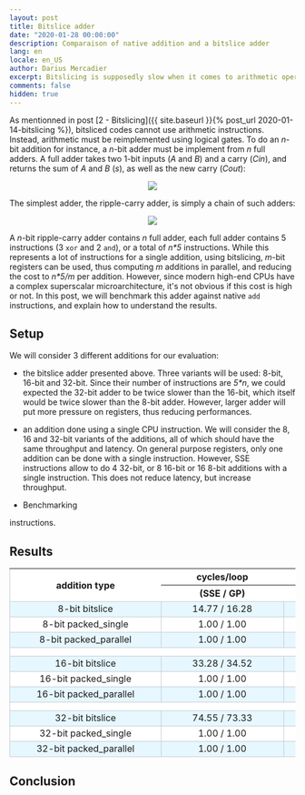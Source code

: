 ```yaml
---
layout: post
title: Bitslice adder
date: "2020-01-28 00:00:00"
description: Comparaison of native addition and a bitslice adder
lang: en
locale: en_US
author: Darius Mercadier
excerpt: Bitslicing is supposedly slow when it comes to arithmetic operations, since bitsliced program need to manually reimplement arithmetic using logical gates. In this post, we will show how much of a slowdown this would incur on an Intel Skylake CPU.
comments: false
hidden: true
---
```



As mentionned in
post
[2 - Bitslicing]({{ site.baseurl }}{% post_url 2020-01-14-bitslicing %}),
bitsliced codes cannot use arithmetic instructions. Instead,
arithmetic must be reimplemented using logical gates. To do an _n_-bit
addition for instance, a _n_-bit adder must be implement from _n_ full
adders. A full adder takes two 1-bit inputs (_A_ and _B_) and a carry
(_Cin_), and returns the sum of _A_ and _B_ (_s_), as well as the new
carry (_Cout_):


<p align="center"> 
<img src="{{ site.baseurl }}/assets/images/blog/adder/adder.png">
</p>

The simplest adder, the ripple-carry adder, is simply a chain of such
adders:

<p align="center">
<img src="{{ site.baseurl }}/assets/images/blog/carry-ripple-adder-small.png">
</p>

A _n_-bit ripple-carry adder contains _n_ full adder, each full adder
contains 5 instructions (3 `xor` and 2 `and`), or a total of _n*5_
instructions. While this represents a lot of instructions for a single
addition, using bitslicing, _m_-bit registers can be used, thus
computing _m_ additions in parallel, and reducing the cost to _n*5/m_
per addition. However, since modern high-end CPUs have a complex
superscalar microarchitecture, it's not obvious if this cost is high
or not. In this post, we will benchmark this adder against native
`add` instructions, and explain how to understand the results.


## Setup

<!-- Setup
  - loop X time over 1 addition
  - bitslice add
    + 8, 16, 32 bits: register pressure will matter at > 16
  - native add:
    + sse: 4x32, 8x16, 16x8
    + GP: 1x32, 1x16, 1x8
  - native add "parallel":
    + because superscalar: saturate p0156
  - Skylake i5-6500
-->

We will consider 3 different additions for our evaluation:

 - the bitslice adder presented above. Three variants will be used:
   8-bit, 16-bit and 32-bit. Since their number of instructions are
   _5*n_, we could expected the 32-bit adder to be twice slower than
   the 16-bit, which itself would be twice slower than the 8-bit
   adder. However, larger adder will put more pressure on registers,
   thus reducing performances.
   
 - an addition done using a single CPU instruction. We will consider
   the 8, 16 and 32-bit variants of the additions, all of which should
   have the same throughput and latency. On general purpose registers,
   only one addition can be done with a single instruction. However,
   SSE instructions allow to do 4 32-bit, or 8 16-bit or 16 8-bit
   additions with a single instruction. This does not reduce latency,
   but increase throughput.
 
 - Benchmarking 

instructions.


## Results

<!--
 - packed_single: 
   + expected: 1 add + 1 increment + 1 jump => 1 cycle
   + got: 1 cycle
 - packed_parallel:
   + expected: 3 add + 1 increment + 1 jump => 1 cycle
     * macro-fusion
   + got: 1 cycle
 - bitslice:
   + total ops: 5*n. 
   + expected: assuming 3 ops/cycle -> 5n/3
     * 8-bit: exp 8*5/3=13.3, got: 14.77, close enough!
     * 16-bit: exp 16*5/3=26.5, got: 33.28
       & 32-bit: exp 32*5/3=53.3, got: 74.55
       - spilling: half the instructions are `move`
 - bitslice vs others?
-->

<center>

<table style="border-collapse: collapse; text-align:center">
<tr style="border-top:1px solid #c6cbd1;border-right:1px solid #c6cbd1;border-left:1px solid #c6cbd1;background-color:#ffffff">
<th rowspan="2" style="min-width:250px">addition type</th><th style="min-width:200px">cycles/loop</th><th style="min-width:200px">cycles/add</th></tr>
<tr style="border-bottom:1px solid #c6cbd1;border-right:1px solid #c6cbd1;border-left:1px solid #c6cbd1;background-color:#ffffff"><th>(SSE / GP)</th><th>(SSE / GP)</th></tr>


<tr style="border:1px solid #c6cbd1;background-color:#e6f7ff"><td style="border:1px solid #c6cbd1">  8-bit        bitslice </td><td style="border:1px solid #c6cbd1">     14.77    /    16.28     </td><td style="border:1px solid #c6cbd1">      0.12    /     0.51     </td></tr> 
<tr style="border:1px solid #c6cbd1;background-color:#ffffff"><td style="border:1px solid #c6cbd1">  8-bit   packed_single </td><td style="border:1px solid #c6cbd1">      1.00    /     1.00     </td><td style="border:1px solid #c6cbd1">      0.06    /     1.00     </td></tr> 
<tr style="border:1px solid #c6cbd1;background-color:#e6f7ff"><td style="border:1px solid #c6cbd1">  8-bit packed_parallel </td><td style="border:1px solid #c6cbd1">      1.00    /     1.00     </td><td style="border:1px solid #c6cbd1">      0.02    /     0.33     </td></tr> 
<tr style="border:1px solid #c6cbd1;height:15px;background-color:#ffffff"><td></td><td></td><td></td></tr>


<tr style="border:1px solid #c6cbd1;background-color:#e6f7ff"><td style="border:1px solid #c6cbd1"> 16-bit        bitslice </td><td style="border:1px solid #c6cbd1">     33.28    /    34.52     </td><td style="border:1px solid #c6cbd1">      0.26    /     1.08     </td></tr> 
<tr style="border:1px solid #c6cbd1;background-color:#ffffff"><td style="border:1px solid #c6cbd1"> 16-bit   packed_single </td><td style="border:1px solid #c6cbd1">      1.00    /     1.00     </td><td style="border:1px solid #c6cbd1">      0.13    /     1.00     </td></tr> 
<tr style="border:1px solid #c6cbd1;background-color:#e6f7ff"><td style="border:1px solid #c6cbd1"> 16-bit packed_parallel </td><td style="border:1px solid #c6cbd1">      1.00    /     1.00     </td><td style="border:1px solid #c6cbd1">      0.04    /     0.33     </td></tr> 
<tr style="border:1px solid #c6cbd1;height:15px;background-color:#ffffff"><td></td><td></td><td></td></tr>


<tr style="border:1px solid #c6cbd1;background-color:#e6f7ff"><td style="border:1px solid #c6cbd1"> 32-bit        bitslice </td><td style="border:1px solid #c6cbd1">     74.55    /    73.33     </td><td style="border:1px solid #c6cbd1">      0.58    /     2.29     </td></tr> 
<tr style="border:1px solid #c6cbd1;background-color:#ffffff"><td style="border:1px solid #c6cbd1"> 32-bit   packed_single </td><td style="border:1px solid #c6cbd1">      1.00    /     1.00     </td><td style="border:1px solid #c6cbd1">      0.25    /     1.00     </td></tr> 
<tr style="border:1px solid #c6cbd1;background-color:#e6f7ff"><td style="border:1px solid #c6cbd1"> 32-bit packed_parallel </td><td style="border:1px solid #c6cbd1">      1.00    /     1.00     </td><td style="border:1px solid #c6cbd1">      0.08    /     0.33     </td></tr>

</table>

</center>

## Conclusion
